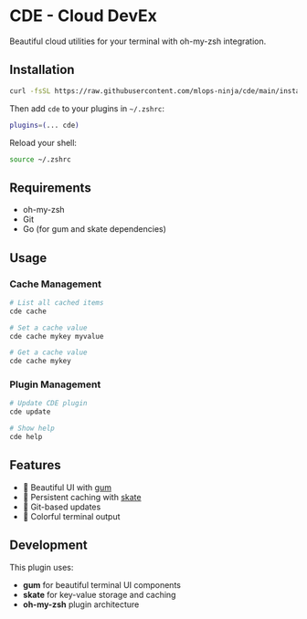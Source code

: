 # CDE - Cloud DevEx

Beautiful cloud utilities for your terminal with oh-my-zsh integration.

## Installation

```bash
curl -fsSL https://raw.githubusercontent.com/mlops-ninja/cde/main/install.sh | bash
```

Then add `cde` to your plugins in `~/.zshrc`:
```bash
plugins=(... cde)
```

Reload your shell:
```bash
source ~/.zshrc
```

## Requirements

- oh-my-zsh
- Git
- Go (for gum and skate dependencies)

## Usage

### Cache Management
```bash
# List all cached items
cde cache

# Set a cache value
cde cache mykey myvalue

# Get a cache value
cde cache mykey
```

### Plugin Management
```bash
# Update CDE plugin
cde update

# Show help
cde help
```

## Features

- 🎨 Beautiful UI with [gum](https://github.com/charmbracelet/gum)
- 💾 Persistent caching with [skate](https://github.com/charmbracelet/skate)
- 🔄 Git-based updates
- 🌈 Colorful terminal output

## Development

This plugin uses:
- **gum** for beautiful terminal UI components
- **skate** for key-value storage and caching
- **oh-my-zsh** plugin architecture
